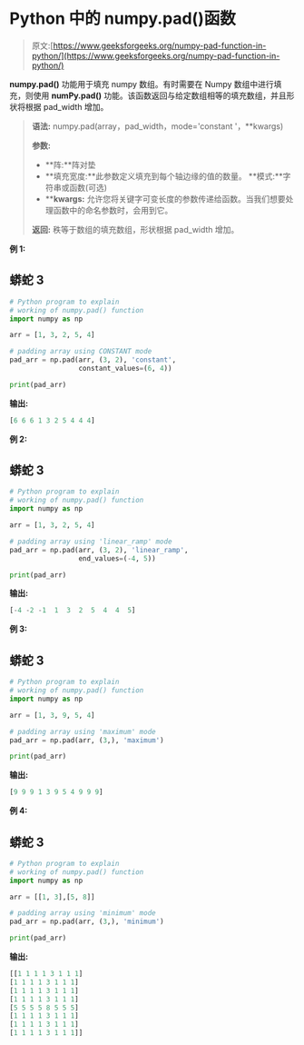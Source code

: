 # Python 中的 numpy.pad()函数

> 原文:[https://www.geeksforgeeks.org/numpy-pad-function-in-python/](https://www.geeksforgeeks.org/numpy-pad-function-in-python/)

**numpy.pad()** 功能用于填充 numpy 数组。有时需要在 Numpy 数组中进行填充，则使用 **numPy.pad()** 功能。该函数返回与给定数组相等的填充数组，并且形状将根据 pad_width 增加。

> **语法:** numpy.pad(array，pad_width，mode='constant '，**kwargs)
> 
> **参数:**
> 
> *   **阵:**阵对垫
> *   **填充宽度:**此参数定义填充到每个轴边缘的值的数量。
>     **模式:**字符串或函数(可选)
> *   ****kwargs:** 允许您将关键字可变长度的参数传递给函数。当我们想要处理函数中的命名参数时，会用到它。
> 
> **返回:**
> 秩等于数组的填充数组，形状根据 pad_width 增加。

**例 1:**

## 蟒蛇 3

```py
# Python program to explain
# working of numpy.pad() function
import numpy as np

arr = [1, 3, 2, 5, 4]

# padding array using CONSTANT mode
pad_arr = np.pad(arr, (3, 2), 'constant', 
                 constant_values=(6, 4))

print(pad_arr)
```

**输出:**

```py
[6 6 6 1 3 2 5 4 4 4]

```

**例 2:**

## 蟒蛇 3

```py
# Python program to explain
# working of numpy.pad() function
import numpy as np

arr = [1, 3, 2, 5, 4] 

# padding array using 'linear_ramp' mode
pad_arr = np.pad(arr, (3, 2), 'linear_ramp',
                 end_values=(-4, 5))   

print(pad_arr)
```

**输出:**

```py
[-4 -2 -1  1  3  2  5  4  4  5]

```

**例 3:**

## 蟒蛇 3

```py
# Python program to explain
# working of numpy.pad() function
import numpy as np

arr = [1, 3, 9, 5, 4]

# padding array using 'maximum' mode
pad_arr = np.pad(arr, (3,), 'maximum')

print(pad_arr)
```

**输出:**

```py
[9 9 9 1 3 9 5 4 9 9 9]

```

**例 4:**

## 蟒蛇 3

```py
# Python program to explain
# working of numpy.pad() function
import numpy as np

arr = [[1, 3],[5, 8]] 

# padding array using 'minimum' mode
pad_arr = np.pad(arr, (3,), 'minimum')       

print(pad_arr)
```

**输出:**

```py
[[1 1 1 1 3 1 1 1]
[1 1 1 1 3 1 1 1]
[1 1 1 1 3 1 1 1]
[1 1 1 1 3 1 1 1]
[5 5 5 5 8 5 5 5]
[1 1 1 1 3 1 1 1]
[1 1 1 1 3 1 1 1]
[1 1 1 1 3 1 1 1]]

```